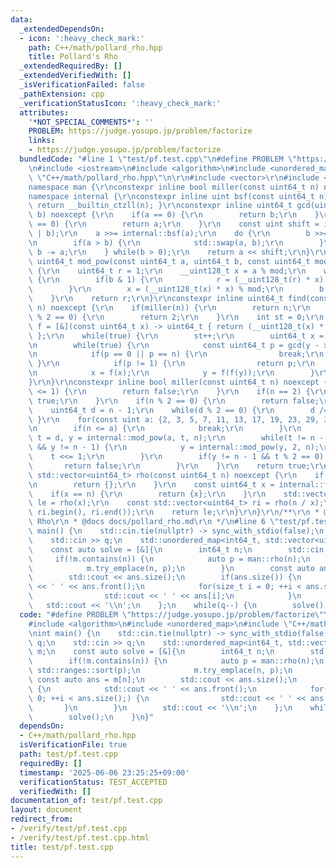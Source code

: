 ```yaml
---
data:
  _extendedDependsOn:
  - icon: ':heavy_check_mark:'
    path: C++/math/pollard_rho.hpp
    title: Pollard's Rho
  _extendedRequiredBy: []
  _extendedVerifiedWith: []
  _isVerificationFailed: false
  _pathExtension: cpp
  _verificationStatusIcon: ':heavy_check_mark:'
  attributes:
    '*NOT_SPECIAL_COMMENTS*': ''
    PROBLEM: https://judge.yosupo.jp/problem/factorize
    links:
    - https://judge.yosupo.jp/problem/factorize
  bundledCode: "#line 1 \"test/pf.test.cpp\"\n#define PROBLEM \"https://judge.yosupo.jp/problem/factorize\"\
    \n#include <iostream>\n#include <algorithm>\n#include <unordered_map>\n#line 2\
    \ \"C++/math/pollard_rho.hpp\"\n\r\n#include <vector>\r\n#include <cstdint>\r\n\
    namespace man {\r\nconstexpr inline bool miller(const uint64_t n) noexcept;\r\n\
    namespace internal {\r\nconstexpr inline uint bsf(const uint64_t n) noexcept {\
    \ return __builtin_ctzll(n); }\r\nconstexpr inline uint64_t gcd(uint64_t a, uint64_t\
    \ b) noexcept {\r\n    if(a == 0) {\r\n        return b;\r\n    }\r\n    if(b\
    \ == 0) {\r\n        return a;\r\n    }\r\n    const uint shift = internal::bsf(a\
    \ | b);\r\n    a >>= internal::bsf(a);\r\n    do {\r\n        b >>= internal::bsf(b);\r\
    \n        if(a > b) {\r\n            std::swap(a, b);\r\n        }\r\n       \
    \ b -= a;\r\n    } while(b > 0);\r\n    return a << shift;\r\n}\r\nconstexpr inline\
    \ uint64_t mod_pow(const uint64_t a, uint64_t b, const uint64_t mod) noexcept\
    \ {\r\n    uint64_t r = 1;\r\n    __uint128_t x = a % mod;\r\n    while(b > 0)\
    \ {\r\n        if(b & 1) {\r\n            r = (__uint128_t(r) * x) % mod;\r\n\
    \        }\r\n        x = (__uint128_t(x) * x) % mod;\r\n        b >>= 1;\r\n\
    \    }\r\n    return r;\r\n}\r\nconstexpr inline uint64_t find(const uint64_t\
    \ n) noexcept {\r\n    if(miller(n)) {\r\n        return n;\r\n    }\r\n    if(n\
    \ % 2 == 0) {\r\n        return 2;\r\n    }\r\n    int st = 0;\r\n    const auto\
    \ f = [&](const uint64_t x) -> uint64_t { return (__uint128_t(x) * x + st) % n;\
    \ };\r\n    while(true) {\r\n        st++;\r\n        uint64_t x = st, y = f(x);\r\
    \n        while(true) {\r\n            const uint64_t p = gcd(y - x + n, n);\r\
    \n            if(p == 0 || p == n) {\r\n                break;\r\n           \
    \ }\r\n            if(p != 1) {\r\n                return p;\r\n            }\r\
    \n            x = f(x);\r\n            y = f(f(y));\r\n        }\r\n    }\r\n\
    }\r\n}\r\nconstexpr inline bool miller(const uint64_t n) noexcept {\r\n    if(n\
    \ <= 1) {\r\n        return false;\r\n    }\r\n    if(n == 2) {\r\n        return\
    \ true;\r\n    }\r\n    if(n % 2 == 0) {\r\n        return false;\r\n    }\r\n\
    \    uint64_t d = n - 1;\r\n    while(d % 2 == 0) {\r\n        d /= 2;\r\n   \
    \ }\r\n    for(const uint a: {2, 3, 5, 7, 11, 13, 17, 19, 23, 29, 31, 37}) {\r\
    \n        if(n <= a) {\r\n            break;\r\n        }\r\n        uint64_t\
    \ t = d, y = internal::mod_pow(a, t, n);\r\n        while(t != n - 1 && y != 1\
    \ && y != n - 1) {\r\n            y = internal::mod_pow(y, 2, n);\r\n        \
    \    t <<= 1;\r\n        }\r\n        if(y != n - 1 && t % 2 == 0) {\r\n     \
    \       return false;\r\n        }\r\n    }\r\n    return true;\r\n}\r\ninline\
    \ std::vector<uint64_t> rho(const uint64_t n) noexcept {\r\n    if(n == 1) {\r\
    \n        return {};\r\n    }\r\n    const uint64_t x = internal::find(n);\r\n\
    \    if(x == n) {\r\n        return {x};\r\n    }\r\n    std::vector<uint64_t>\
    \ le = rho(x);\r\n    const std::vector<uint64_t> ri = rho(n / x);\r\n    le.insert(le.end(),\
    \ ri.begin(), ri.end());\r\n    return le;\r\n}\r\n}\r\n/**\r\n * @brief Pollard's\
    \ Rho\r\n * @docs docs/pollard_rho.md\r\n */\n#line 6 \"test/pf.test.cpp\"\nint\
    \ main() {\n    std::cin.tie(nullptr) -> sync_with_stdio(false);\n    int q;\n\
    \    std::cin >> q;\n    std::unordered_map<int64_t, std::vector<uint64_t>> m;\n\
    \    const auto solve = [&]{\n        int64_t n;\n        std::cin >> n;\n   \
    \     if(!m.contains(n)) {\n            auto p = man::rho(n);\n            std::ranges::sort(p);\n\
    \            m.try_emplace(n, p);\n        }\n        const auto ans = m[n];\n\
    \        std::cout << ans.size();\n        if(ans.size()) {\n            std::cout\
    \ << ' ' << ans.front();\n            for(size_t i = 0; ++i < ans.size();) {\n\
    \                std::cout << ' ' << ans[i];\n            }\n        }\n     \
    \   std::cout << '\\n';\n    };\n    while(q--) {\n        solve();\n    }\n}\n"
  code: "#define PROBLEM \"https://judge.yosupo.jp/problem/factorize\"\n#include <iostream>\n\
    #include <algorithm>\n#include <unordered_map>\n#include \"C++/math/pollard_rho.hpp\"\
    \nint main() {\n    std::cin.tie(nullptr) -> sync_with_stdio(false);\n    int\
    \ q;\n    std::cin >> q;\n    std::unordered_map<int64_t, std::vector<uint64_t>>\
    \ m;\n    const auto solve = [&]{\n        int64_t n;\n        std::cin >> n;\n\
    \        if(!m.contains(n)) {\n            auto p = man::rho(n);\n           \
    \ std::ranges::sort(p);\n            m.try_emplace(n, p);\n        }\n       \
    \ const auto ans = m[n];\n        std::cout << ans.size();\n        if(ans.size())\
    \ {\n            std::cout << ' ' << ans.front();\n            for(size_t i =\
    \ 0; ++i < ans.size();) {\n                std::cout << ' ' << ans[i];\n     \
    \       }\n        }\n        std::cout << '\\n';\n    };\n    while(q--) {\n\
    \        solve();\n    }\n}"
  dependsOn:
  - C++/math/pollard_rho.hpp
  isVerificationFile: true
  path: test/pf.test.cpp
  requiredBy: []
  timestamp: '2025-06-06 23:25:25+09:00'
  verificationStatus: TEST_ACCEPTED
  verifiedWith: []
documentation_of: test/pf.test.cpp
layout: document
redirect_from:
- /verify/test/pf.test.cpp
- /verify/test/pf.test.cpp.html
title: test/pf.test.cpp
---
```

